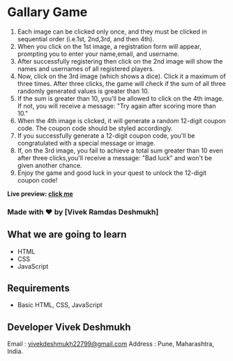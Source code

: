 # Gallary Game

1. Each image can be clicked only once, and they must be clicked in sequential order (i.e.1st, 2nd,3rd, and then 4th).
2. When you click on the 1st image, a registration form will appear, prompting you to enter your name,email, and username.
3. After successfully registering then click on the 2nd image will show the names and usernames of all registered players.
4. Now, click on the 3rd image (which shows a dice). Click it a maximum of three times. After three clicks, the game will check if the sum of all three randomly generated values is greater than 10.
5. If the sum is greater than 10, you'll be allowed to click on the 4th image. If not, you will receive a message: "Try again after scoring more than 10."
6. When the 4th image is clicked, it will generate a random 12-digit coupon code. The coupon code should be styled accordingly.
7. If you successfully generate a 12-digit coupon code, you'll be congratulated with a special message or image.
8. If, on the 3rd image, you fail to achieve a total sum greater than 10 even after three clicks,you'll receive a message: "Bad luck" and won't be given another chance.
9. Enjoy the game and good luck in your quest to unlock the 12-digit coupon code!

**Live preview: [click me](https://vivekdeshmukh22799.github.io/Vivek_Deshmukh_DOM_29_Sept/)**

### Made with ❤️ by [Vivek Ramdas Deshmukh]

## What we are going to learn
- HTML
- CSS 
- JavaScript

## Requirements
- Basic HTML, CSS, JavaScript

## Developer Vivek Deshmukh
Email : vivekdeshmukh22799@gmail.com
Address : Pune, Maharashtra, India.